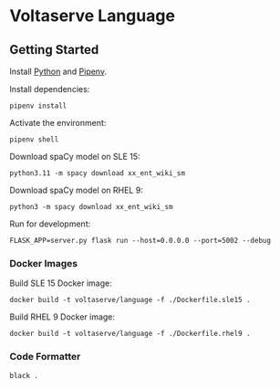 # Voltaserve Language

## Getting Started

Install [Python](https://www.python.org) and [Pipenv](https://pipenv.pypa.io).

Install dependencies:

```shell
pipenv install
```

Activate the environment:

```shell
pipenv shell
```

Download spaCy model on SLE 15:

```shell
python3.11 -m spacy download xx_ent_wiki_sm
```

Download spaCy model on RHEL 9:

```shell
python3 -m spacy download xx_ent_wiki_sm
```

Run for development:

```shell
FLASK_APP=server.py flask run --host=0.0.0.0 --port=5002 --debug
```

### Docker Images

Build SLE 15 Docker image:

```shell
docker build -t voltaserve/language -f ./Dockerfile.sle15 .
```

Build RHEL 9 Docker image:

```shell
docker build -t voltaserve/language -f ./Dockerfile.rhel9 .
```

### Code Formatter

```shell
black .
```
